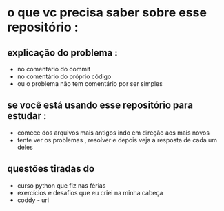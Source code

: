 # o que vc precisa saber sobre esse repositório : 

## explicação do problema : 
* no comentário do commit
* no comentário do próprio código
* ou o problema não tem comentário por ser simples

## se você está usando esse repositório para estudar :
* comece dos arquivos mais antigos indo em direção aos mais novos
* tente ver os problemas , resolver e depois veja a resposta de cada um deles 


## questões tiradas do 
* curso python que fiz nas férias
* exercícios e desafios que eu criei na minha cabeça
* coddy - url 

